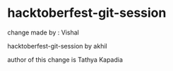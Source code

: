 # hacktoberfest-git-session

change made by : Vishal

hacktoberfest-git-session by akhil

author of this change is Tathya Kapadia
